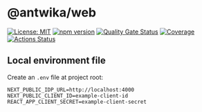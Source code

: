 # @antwika/web

[![License: MIT](https://img.shields.io/badge/License-MIT-yellow.svg)](https://opensource.org/licenses/MIT)
[![npm version](https://img.shields.io/npm/v/@antwika/web)](https://www.npmjs.com/package/@antwika/web)
[![Quality Gate Status](https://sonarcloud.io/api/project_badges/measure?project=antwika_web&metric=alert_status)](https://sonarcloud.io/summary/new_code?id=antwika_web)
[![Coverage](https://sonarcloud.io/api/project_badges/measure?project=antwika_web&metric=coverage)](https://sonarcloud.io/summary/new_code?id=antwika_web)
[![Actions Status](https://github.com/antwika/web/workflows/CI/badge.svg)](https://github.com/antwika/web/actions/workflows/ci.yml)

## Local environment file

Create an `.env` file at project root:
```
NEXT_PUBLIC_IDP_URL=http://localhost:4000
NEXT_PUBLIC_CLIENT_ID=example-client-id
REACT_APP_CLIENT_SECRET=example-client-secret
```
